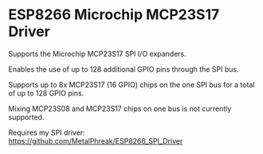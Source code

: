 ESP8266 Microchip MCP23S17 Driver
========

Supports the Microchip MCP23S17 SPI I/O expanders.

Enables the use of up to 128 additional GPIO pins through the SPI bus. 

Supports up to 8x MCP23S17 (16 GPIO) chips on the one SPI bus for a total of up to 128 GPIO pins.

Mixing MCP23S08 and MCP23S17 chips on one bus is not currently supported.

Requires my SPI driver: https://github.com/MetalPhreak/ESP8266_SPI_Driver